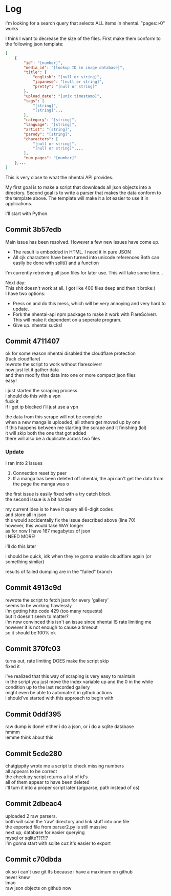 # Log
I'm looking for a search query that selects ALL items in nhentai. "pages:>0" works

I think I want to decrease the size of the files. First make them conform to the following json template:

```json
[
    {
        "id": "[number]",
        "media_id": "[lookup ID in image database]",
        "title": {
            "english": "[null or string]",
            "japanese": "[null or string]",
            "pretty": "[null or string]"
        },
        "upload_date": "[unix timestamp]",
        "tags": [
            "[string]",
            "[string]"...
        ],
        "category": "[string]",
        "language": "[string]",
        "artist": "[string]",
        "parody": "[string]",
        "characters": [
            "[null or string]",
            "[null or string]",...
        ],
        "num_pages": "[number]"
    },...
]
```

This is very close to what the nhentai API provides.

My first goal is to make a script that downloads all json objects into a directory. Second goal is to write a parser that makes the data conform to the template above. The template will make it a lot easier to use it in applications.

I'll start with Python.

## Commit 3b57edb

Main issue has been resolved. However a few new issues have come up.  
- The result is embedded in HTML. I need it in pure JSON
- All cjk characters have been turned into unicode references
Both can easily be done with split() and a function  

I'm currently retreiving all json files for later use. This will take some time...  

Next day:  
This shit doesn't work at all. I got like 400 files deep and then it broke:(  
I have two options:
- Press on and do this mess, which will be very annoying and very hard to update.
- Fork the nhentai-api npm package to make it work with FlareSolverr. This will make it dependent on a seperate program.
- Give up. nhentai sucks!

## Commit 4711407

ok for some reason nhentai disabled the cloudflare protection  
(fuck cloudflare)  
rewrote the script to work without flaresolverr  
now just let it gather data  
and then modify that data into one or more compact json files  
easy!  

i just started the scraping process  
i should do this with a vpn  
fuck it  
if i get ip blocked i'll just use a vpn  

the data from this scrape will not be complete  
when a new manga is uploaded, all others get moved up by one  
if this happens between me starting the scrape and it finishing (lol)  
it will skip both the one that got added  
there will also be a duplicate across two files  

### Update
I ran into 2 issues
1. Connection reset by peer
2. If a manga has been deleted off nhentai, the api can't get the data from the page the manga was o

the first issue is easily fixed with a try catch block  
the second issue is a bit harder  

my current idea is to have it query all 6-digit codes  
and store all in json  
this would accidentally fix the issue described above (line 70)  
however, this would take WAY longer  
as for now I have 167 megabytes of json  
I NEED MORE!  

i'll do this later  

i should be quick, idk when they're gonna enable cloudflare again (or something similar)  

results of failed dumping are in the "failed" branch  

## Commit 4913c9d

rewrote the script to fetch json for every 'gallery'  
seems to be working flawlessly  
i'm getting http code 429 (too many requests)  
but it doesn't seem to matter?  
i'm now convinced this isn't an issue since nhentai IS rate limiting me  
however it is not enough to cause a timeout  
so it should be 100% ok  

## Commit 370fc03

turns out, rate limiting DOES make the script skip  
fixed it  

i've realized that this way of scraping is very easy to maintain  
in the script you just move the index variable up and the 0 in the while condition up to the last recorded gallery  
might even be able to automate it in github actions  
i should've started with this approach to begin with  

## Commit 0ddf395

raw dump is done!
either i do a json, or i do a sqlite database  
hmmm  
lemme think about this  

## Commit 5cde280

chatgippity wrote me a script to check missing numbers  
all appears to be correct  
the check.py script returns a list of id's  
all of them appear to have been deleted  
i'll turn it into a proper script later (argparse, path instead of os)

## Commit 2dbeac4

uploaded 2 raw parsers.  
both will scan the 'raw' directory and link stuff into one file  
the exported file from parser2.py is still massive  
next up, database for easier querying  
mysql or sqlite??!?!?  
i'm gonna start with sqlite cuz it's easier to export

## Commit c70dbda

ok so i can't use git lfs because i have a maximum on github  
never knew  
lmao  
raw json objects on github now
